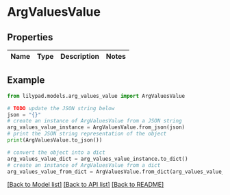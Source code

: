 # ArgValuesValue


## Properties

Name | Type | Description | Notes
------------ | ------------- | ------------- | -------------

## Example

```python
from lilypad.models.arg_values_value import ArgValuesValue

# TODO update the JSON string below
json = "{}"
# create an instance of ArgValuesValue from a JSON string
arg_values_value_instance = ArgValuesValue.from_json(json)
# print the JSON string representation of the object
print(ArgValuesValue.to_json())

# convert the object into a dict
arg_values_value_dict = arg_values_value_instance.to_dict()
# create an instance of ArgValuesValue from a dict
arg_values_value_from_dict = ArgValuesValue.from_dict(arg_values_value_dict)
```
[[Back to Model list]](../README.md#documentation-for-models) [[Back to API list]](../README.md#documentation-for-api-endpoints) [[Back to README]](../README.md)


